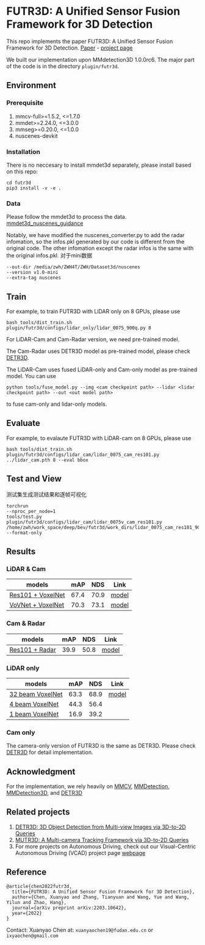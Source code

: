 # FUTR3D: A Unified Sensor Fusion Framework for 3D Detection
This repo implements the paper FUTR3D: A Unified Sensor Fusion Framework for 3D Detection. [Paper](https://arxiv.org/abs/2203.10642) - [project page](https://tsinghua-mars-lab.github.io/futr3d/)

We built our implementation upon MMdetection3D 1.0.0rc6. The major part of the code is in the directory `plugin/futr3d`. 

## Environment
### Prerequisite
<ol>
<li> mmcv-full>=1.5.2, <=1.7.0 </li>
<li> mmdet>=2.24.0, <=3.0.0</li>
<li> mmseg>=0.20.0, <=1.0.0</li>
<li> nuscenes-devkit</li>
</ol>

### Installation

There is no neccesary to install mmdet3d separately, please install based on this repo:

```
cd futr3d
pip3 install -v -e .
```


### Data

 Please follow the mmdet3d to process the data. [mmdet3d_nuscenes_guidance](https://github.com/open-mmlab/mmdetection3d/blob/main/docs/en/advanced_guides/datasets/nuscenes.md)
 
 Notably, we have modified the nuscenes_converter.py to add the radar infomation, so the infos.pkl generated by our code is different from the original code. The other infomation except the radar infos is the same with the original infos.pkl.
对于mini数据
```nuscenes --root-path /media/zwh/ZWH4T/ZWH/Dataset3d/nuscenes 
--out-dir /media/zwh/ZWH4T/ZWH/Dataset3d/nuscenes
--version v1.0-mini
--extra-tag nuscenes
```
## Train

For example, to train FUTR3D with LiDAR only on 8 GPUs, please use

```
bash tools/dist_train.sh plugin/futr3d/configs/lidar_only/lidar_0075_900q.py 8
```

For LiDAR-Cam and Cam-Radar version, we need pre-trained model. 

The Cam-Radar uses DETR3D model as pre-trained model, please check [DETR3D](https://github.com/WangYueFt/detr3d).

The LiDAR-Cam uses fused LiDAR-only and Cam-only model as pre-trained model. You can use

```
python tools/fuse_model.py --img <cam checkpoint path> --lidar <lidar checkpoint path> --out <out model path>
```
to fuse cam-only and lidar-only models.

## Evaluate

For example, to evalaute FUTR3D with LiDAR-cam on 8 GPUs, please use

```
bash tools/dist_train.sh plugin/futr3d/configs/lidar_cam/lidar_0075_cam_res101.py ../lidar_cam.pth 8 --eval bbox
```

## Test and View
测试集生成测试结果和逐帧可视化
```
torchrun
--nproc_per_node=1
tools/test.py
plugin/futr3d/configs/lidar_cam/lidar_0075v_cam_res101.py
/home/zwh/work_space/deep/bev/futr3d/work_dirs/lidar_0075_cam_res101_900q.pth
--format-only
```

## Results

### LiDAR & Cam
| models      | mAP         | NDS | Link |
| ----------- | ----------- | ----| ---- |
| [Res101 + VoxelNet](./plugin/futr3d/configs/lidar_cam/lidar_0075v_cam_res101.py)  | 67.4 | 70.9 | [model](https://drive.google.com/file/d/1hdsrQhWOD6CjgoTgyi1i3KV94IRt2OhF/view?usp=share_link)|
| [VoVNet + VoxelNet](./plugin/futr3d/configs/lidar_cam/lidar_0075v_cam_vov.py)   | 70.3 | 73.1 | [model](https://drive.google.com/file/d/1DgrzSoZSlTT_RDNGplHUMXatboKlkCqq/view?usp=share_link) |


### Cam & Radar
| models      | mAP         | NDS | Link |
| ----------- | ----------- | ----| ----- |
| [Res101 + Radar](./plugin/futr3d/configs/cam_radar/cam_res101_radar.py)  | 39.9  | 50.8 | [model](https://drive.google.com/file/d/1LX3kflWap_qWjTNy3Zy9gL9_IXANkUo1/view?usp=share_link) |

### LiDAR only

| models      | mAP         | NDS | Link |
| ----------- | ----------- | ----|  ----|
| [32 beam VoxelNet](./plugin/futr3d/configs/lidar_only/lidar_0075v_900q.py)  | 63.3 | 68.9 | [model](https://drive.google.com/file/d/1660B8m1CsDf_DwxdD_sXsdSTL7FbBnZn/view?usp=share_link)|
| [4 beam VoxelNet](./plugin/futr3d/configs/lidar_only/lidar_0075v_900q_4b.py)   | 44.3 | 56.4 |
| [1 beam VoxelNet](./plugin/futr3d/configs/lidar_only/lidar_0075v_900q_1b.py)   | 16.9 | 39.2 |

### Cam only
The camera-only version of FUTR3D is the same as DETR3D. Please check [DETR3D](https://github.com/WangYueFt/detr3d) for detail implementation.

## Acknowledgment

For the implementation, we rely heavily on [MMCV](https://github.com/open-mmlab/mmcv), [MMDetection](https://github.com/open-mmlab/mmdetection), [MMDetection3D](https://github.com/open-mmlab/mmdetection3d), and [DETR3D](https://github.com/WangYueFt/detr3d)


## Related projects 
1. [DETR3D: 3D Object Detection from Multi-view Images via 3D-to-2D Queries](https://tsinghua-mars-lab.github.io/detr3d/)
2. [MUTR3D: A Multi-camera Tracking Framework via 3D-to-2D Queries](https://tsinghua-mars-lab.github.io/mutr3d/)
3. For more projects on Autonomous Driving, check out our Visual-Centric Autonomous Driving (VCAD) project page [webpage](https://tsinghua-mars-lab.github.io/vcad/) 


## Reference

```
@article{chen2022futr3d,
  title={FUTR3D: A Unified Sensor Fusion Framework for 3D Detection},
  author={Chen, Xuanyao and Zhang, Tianyuan and Wang, Yue and Wang, Yilun and Zhao, Hang},
  journal={arXiv preprint arXiv:2203.10642},
  year={2022}
}
```

Contact: Xuanyao Chen at: `xuanyaochen19@fudan.edu.cn` or `ixyaochen@gmail.com`
